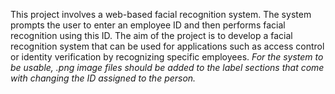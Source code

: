 This project involves a web-based facial recognition system. The system prompts the user to enter an employee ID and then performs facial recognition using this ID. The aim of the project is to develop a facial recognition system that can be used for applications such as access control or identity verification by recognizing specific employees.
_For the system to be usable, .png image files should be added to the label sections that come with changing the ID assigned to the person._

